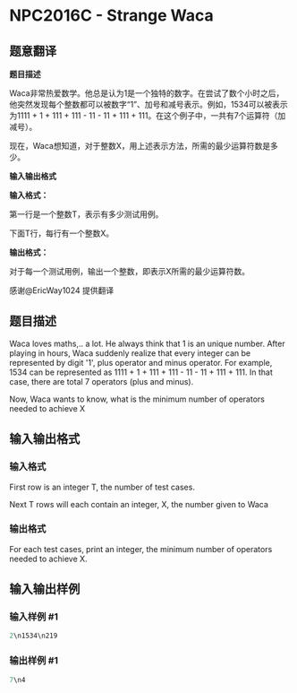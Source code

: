 # NPC2016C - Strange Waca

## 题意翻译

**题目描述**

Waca非常热爱数学。他总是认为1是一个独特的数字。在尝试了数个小时之后，他突然发现每个整数都可以被数字“1”、加号和减号表示。例如，1534可以被表示为1111 + 1 + 111 + 111 - 11 - 11 + 111 + 111。在这个例子中，一共有7个运算符（加减号）。

现在，Waca想知道，对于整数X，用上述表示方法，所需的最少运算符数是多少。

**输入输出格式**

**输入格式：**

第一行是一个整数T，表示有多少测试用例。

下面T行，每行有一个整数X。

**输出格式：**

对于每一个测试用例，输出一个整数，即表示X所需的最少运算符数。

感谢@EricWay1024 提供翻译

## 题目描述

Waca loves maths,.. a lot. He always think that 1 is an unique number. After playing in hours, Waca suddenly realize that every integer can be represented by digit '1', plus operator and minus operator. For example, 1534 can be represented as 1111 + 1 + 111 + 111 - 11 - 11 + 111 + 111. In that case, there are total 7 operators (plus and minus).

Now, Waca wants to know, what is the minimum number of operators needed to achieve X

## 输入输出格式

### 输入格式

First row is an integer T, the number of test cases.

Next T rows will each contain an integer, X, the number given to Waca

### 输出格式

For each test cases, print an integer, the minimum number of operators needed to achieve X.

## 输入输出样例

### 输入样例 #1

```cpp
2\n1534\n219
```


### 输出样例 #1

```cpp
7\n4
```


